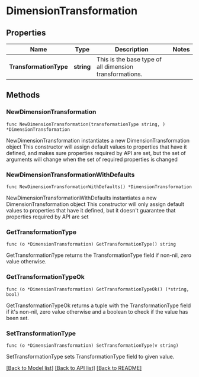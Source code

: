 # DimensionTransformation

## Properties

Name | Type | Description | Notes
------------ | ------------- | ------------- | -------------
**TransformationType** | **string** | This is the base type of all dimension transformations. | 

## Methods

### NewDimensionTransformation

`func NewDimensionTransformation(transformationType string, ) *DimensionTransformation`

NewDimensionTransformation instantiates a new DimensionTransformation object
This constructor will assign default values to properties that have it defined,
and makes sure properties required by API are set, but the set of arguments
will change when the set of required properties is changed

### NewDimensionTransformationWithDefaults

`func NewDimensionTransformationWithDefaults() *DimensionTransformation`

NewDimensionTransformationWithDefaults instantiates a new DimensionTransformation object
This constructor will only assign default values to properties that have it defined,
but it doesn't guarantee that properties required by API are set

### GetTransformationType

`func (o *DimensionTransformation) GetTransformationType() string`

GetTransformationType returns the TransformationType field if non-nil, zero value otherwise.

### GetTransformationTypeOk

`func (o *DimensionTransformation) GetTransformationTypeOk() (*string, bool)`

GetTransformationTypeOk returns a tuple with the TransformationType field if it's non-nil, zero value otherwise
and a boolean to check if the value has been set.

### SetTransformationType

`func (o *DimensionTransformation) SetTransformationType(v string)`

SetTransformationType sets TransformationType field to given value.



[[Back to Model list]](../README.md#documentation-for-models) [[Back to API list]](../README.md#documentation-for-api-endpoints) [[Back to README]](../README.md)


